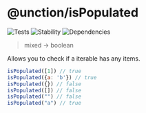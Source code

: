 # @unction/isPopulated


![Tests][BADGE_TRAVIS]
![Stability][BADGE_STABILITY]
![Dependencies][BADGE_DEPENDENCY]

> mixed -> boolean

Allows you to check if a iterable has any items.

``` javascript
isPopulated([1]) // true
isPopulated({a: 'b'}) // true
isPopulated({}) // false
isPopulated([]) // false
isPopulated("") // false
isPopulated("a") // true
```

[BADGE_TRAVIS]: https://img.shields.io/travis/krainboltgreene/unction.js.svg?maxAge=2592000&style=flat-square

[BADGE_STABILITY]: https://img.shields.io/badge/stability-strong-green.svg?maxAge=2592000&style=flat-square
[BADGE_DEPENDENCY]: https://img.shields.io/david/krainboltgreene/unction.js.svg?maxAge=2592000&style=flat-square
